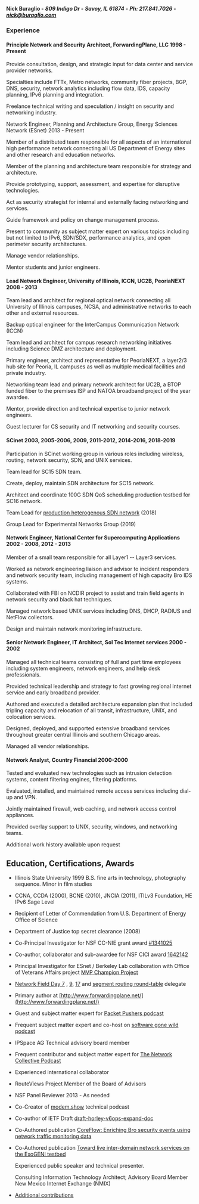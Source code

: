**Nick Buraglio -**
***809 Indigo Dr -***
***Savoy, IL 61874 -***
***Ph: 217.841.7026 -***
***[nick@buraglio.com](mailto:nick@buraglio.com)***

### Experience

#### Principle Network and Security Architect, ForwardingPlane, LLC 1998 - Present

Provide consultation, design, and strategic input for data center and
service provider networks.

Specialties include FTTx, Metro networks, community fiber projects, BGP,
DNS, security, network analytics including flow data, IDS, capacity
planning, IPv6 planning and integration.

Freelance technical writing and speculation / insight on security and
networking industry.

Network Engineer, Planning and Architecture Group, Energy Sciences
Network (ESnet) 2013 - Present

Member of a distributed team responsible for all aspects of an
international high performance network connecting all US Department of
Energy sites and other research and education networks.

Member of the planning and architecture team responsible for strategy
and architecture.

Provide prototyping, support, assessment, and expertise for disruptive
technologies.

Act as security strategist for internal and externally facing networking
and services.

Guide framework and policy on change management process.

Present to community as subject matter expert on various topics
including but not limited to IPv6, SDN/SDX, performance analytics, and
open perimeter security architectures.

Manage vendor relationships.

Mentor students and junior engineers.

#### Lead Network Engineer, University of Illinois, ICCN, UC2B, PeoriaNEXT 2008 - 2013

Team lead and architect for regional optical network connecting all
University of Illinois campuses, NCSA, and administrative networks to
each other and external resources.

Backup optical engineer for the InterCampus Communication Network (ICCN)

Team lead and architect for campus research networking initiatives
including Science DMZ architecture and deployment.

Primary engineer, architect and representative for PeoriaNEXT, a
layer2/3 hub site for Peoria, IL campuses as well as multiple medical
facilities and private industry.

Networking team lead and primary network architect for UC2B, a BTOP
funded fiber to the premises ISP and NATOA broadband project of the year
awardee.

Mentor, provide direction and technical expertise to junior network
engineers.

Guest lecturer for CS security and IT networking and security courses.

#### SCinet 2003, 2005-2006, 2009, 2011-2012, 2014-2016, 2018-2019

Participation in SCinet working group in various roles including
wireless, routing, network security, SDN, and UNIX services.

Team lead for SC15 SDN team.

Create, deploy, maintain SDN architecture for SC15 network.

Architect and coordinate 100G SDN QoS scheduling production testbed for
SC16 network.

Team Lead for [production heterogenous SDN
network](https://noviflow.com/sc18/) (2018)

Group Lead for Experimental Networks Group (2019)

#### Network Engineer, National Center for Supercomputing Applications 2002 - 2008, 2012 - 2013

Member of a small team responsible for all Layer1 -- Layer3 services.

Worked as network engineering liaison and advisor to incident responders
and network security team, including management of high capacity Bro IDS
systems.

Collaborated with FBI on NCDIR project to assist and train field agents
in network security and black hat techniques.

Managed network based UNIX services including DNS, DHCP, RADIUS and
NetFlow collectors.

Design and maintain network monitoring infrastructure.

#### Senior Network Engineer, IT Architect, Sol Tec Internet services 2000 - 2002

Managed all technical teams consisting of full and part time employees
including system engineers, network engineers, and help desk
professionals.

Provided technical leadership and strategy to fast growing regional
internet service and early broadband provider.

Authored and executed a detailed architecture expansion plan that
included tripling capacity and relocation of all transit,
infrastructure, UNIX, and colocation services.

Designed, deployed, and supported extensive broadband services
throughout greater central Illinois and southern Chicago areas.

Managed all vendor relationships.

#### Network Analyst, Country Financial 2000-2000

Tested and evaluated new technologies such as intrusion detection
systems, content filtering engines, filtering platforms.

Evaluated, installed, and maintained remote access services including
dial-up and VPN.

Jointly maintained firewall, web caching, and network access control
appliances.

Provided overlay support to UNIX, security, windows, and networking
teams.

Additional work history available upon request

## Education, Certifications, Awards

-   Illinois State University 1999 B.S. fine arts in technology,
    photography sequence. Minor in film studies

-  CCNA, CCDA (2000), BCNE (2010), JNCIA (2011), ITILv3 Foundation, HE
    IPv6 Sage Level

-   Recipient of Letter of Commendation from U.S. Department of Energy
    Office of Science

-   Department of Justice top secret clearance (2008)

-    Co-Principal Investigator for NSF CC-NIE grant award
    [#1341025](http://www.nsf.gov/awardsearch/showAward?AWD_ID=1341025&HistoricalAwards=false)

-    Co-author, collaborator and sub-awardee for NSF CICI award
    [1642142](https://nsf.gov/awardsearch/showAward?AWD_ID=1642142)

-   Principal Investigator for ESnet / Berkeley Lab collaboration with
    Office of Veterans Affairs project [MVP Champion
    Project](https://www.energy.gov/articles/doe-and-va-team-improve-healthcare-veterans)

-   [Network Field Day 7](http://techfieldday.com/event/nfd7/) ,
    [9](http://techfieldday.com/event/nfd9/),
    [17](https://techfieldday.com/event/nfd17/) and [segment
    routing round-table](http://techfieldday.com/event/srr1/)
    delegate

-   Primary author at
    [http://www.forwardingplane.net/](http://www.forwardingplane.net/)

-   Guest and subject matter expert for [Packet Pushers
    podcast](http://packetpushers.net/podcast/)

-   Frequent subject matter expert and co-host on [software gone wild
    podcast](https://www.ipspace.net/Podcast/Software_Gone_Wild/About)

-   IPSpace AG Technical advisory board member

-   Frequent contributor and subject matter expert for [The Network
    Collective
    Podcast](https://thenetworkcollective.com/?s=buraglio)

-   Experienced international collaborator

-   RouteViews Project Member of the Board of Advisors

-   NSF Panel Reviewer 2013 - As needed

-   Co-Creator of [modem.show](https://wwww.modem.show) technical
    podcast

-   Co-author of IETF Draft
    [draft-horley-v6ops-expand-doc](https://datatracker.ietf.org/doc/draft-horley-v6ops-expand-doc/)

-   Co-Authored publication [CoreFlow: Enriching Bro security events
    using network traffic monitoring
    data](http://delaat.net/pubs/2017-j-2.pdf)

-   Co-Authored publication [Toward live inter-domain network services
    on the ExoGENI
    testbed](https://ieeexplore.ieee.org/abstract/document/8407026)

    Experienced public speaker and technical presenter.

    Consulting Information Technology Architect; Advisory Board Member
    New Mexico Internet Exchange (NMIX)
-   [Additional contributions](https://scholar.google.com/scholar?scilib=1&scioq=buraglio&hl=en&as_sdt=0,14)
